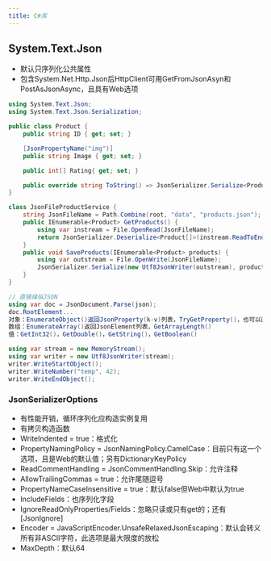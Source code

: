 ```yaml
---
title: C#库
---
```


## System.Text.Json

* 默认只序列化公共属性
* 包含System.Net.Http.Json后HttpClient可用GetFromJsonAsyn和PostAsJsonAsync，且具有Web选项

```c#
using System.Text.Json;
using System.Text.Json.Serialization;

public class Product {
    public string ID { get; set; }

    [JsonPropertyName("img")]
    public string Image { get; set; }

    public int[] Rating{ get; set; }

    public override string ToString() => JsonSerializer.Serialize<Product>(this);
}

class JsonFileProductService {
    string JsonFileName = Path.Combine(root, "data", "products.json");
    public IEnumerable<Product> GetProducts() {
        using var instream = File.OpenRead(JsonFileName);
        return JsonSerializer.Deserialize<Product[]>(instream.ReadToEnd());
    }
    public void SaveProducts(IEnumerable<Product> products) {
        using var outstream = File.OpenWrite(JsonFileName);
        JsonSerializer.Serialize(new Utf8JsonWriter(outstream), products); // 也可用Async方法
    }
}

// 直接操纵JSON
using var doc = JsonDocument.Parse(json);
doc.RootElement...
对象：EnumerateObject()返回JsonProperty(k-v)列表，TryGetProperty()，也可以直接[]
数组：EnumerateArray()返回JsonElement列表，GetArrayLength()
值：GetInt32()，GetDouble()，GetString()，GetBoolean()

using var stream = new MemoryStream();
using var writer = new Utf8JsonWriter(stream);
writer.WriteStartObject();
writer.WriteNumber("temp", 42);
writer.WriteEndObject();
```

### JsonSerializerOptions

* 有性能开销，循环序列化应构造实例复用
* 有拷贝构造函数
* WriteIndented = true：格式化
* PropertyNamingPolicy = JsonNamingPolicy.CamelCase：目前只有这一个选项，且是Web的默认值；另有DictionaryKeyPolicy
* ReadCommentHandling = JsonCommentHandling.Skip：允许注释
* AllowTrailingCommas = true：允许尾随逗号
* PropertyNameCaseInsensitive = true：默认false但Web中默认为true
* IncludeFields：也序列化字段
* IgnoreReadOnlyProperties/Fields：忽略只读或只有get的；还有[JsonIgnore]
* Encoder = JavaScriptEncoder.UnsafeRelaxedJsonEscaping：默认会转义所有非ASCII字符，此选项是最大限度的放松
* MaxDepth：默认64
